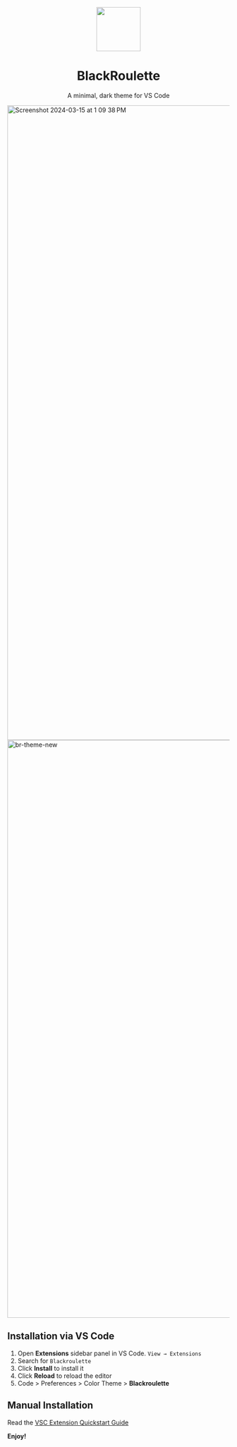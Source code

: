 <p align="center">
  <img width="100" src="https://github.com/j-schneble/blackroulette-site/assets/60337134/6285a53b-6539-47fd-a040-258aebccddcc" />
</p>

<h1 align="center">
 BlackRoulette 
</h1>
<p align="center">
  A minimal, dark theme for VS Code
</p>

<img width="1440" alt="Screenshot 2024-03-15 at 1 09 38 PM" src="https://github.com/j-schneble/blackroulette-site/assets/60337134/4b82ccc0-9e96-46e8-b57e-44f46a9b585d">


<img width="1311" alt="br-theme-new" src="https://github.com/j-schneble/blackroulette-site/assets/60337134/462750b8-186b-41f3-aa88-422970584d5c">

## Installation via VS Code

1. Open **Extensions** sidebar panel in VS Code. `View → Extensions`
2. Search for `Blackroulette`
3. Click **Install** to install it
4. Click **Reload** to reload the editor
5. Code > Preferences > Color Theme > **Blackroulette**

## Manual Installation

Read the [VSC Extension Quickstart Guide](https://github.com/j-schneble/blackroulette-theme/blob/master/vsc-extension-quickstart.md)



**Enjoy!**
